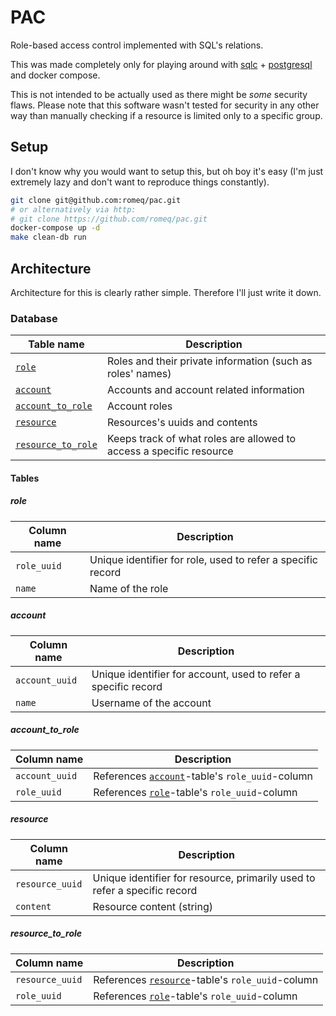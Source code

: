 # PAC

Role-based access control implemented with SQL's relations.

This was made completely only for playing around with [sqlc](https://sqlc.dev) + [postgresql](https://postgresql.org) and docker compose.

This is not intended to be actually used as there might be _some_ security flaws. Please note that this software wasn't tested for security in any other way than manually checking if a resource is limited only to a specific group.



## Setup

I don't know why you would want to setup this, but oh boy it's easy (I'm just extremely lazy and don't want to reproduce things constantly).

```sh
git clone git@github.com:romeq/pac.git
# or alternatively via http:
# git clone https://github.com/romeq/pac.git
docker-compose up -d
make clean-db run
```



## Architecture

Architecture for this is clearly rather simple. Therefore I'll just write it down.

### Database

| Table name                                    | Description                                                         |
| --------------------------------------------- | ------------------------------------------------------------------- |
| [`role`](#table-role)                         | Roles and their private information (such as roles' names)          |
| [`account`](#table-account)                   | Accounts and account related information                            |
| [`account_to_role`](#table-account-to-role)   | Account roles                                                       |
| [`resource`](#table-resource)                 | Resources's uuids and contents                                      |
| [`resource_to_role`](#table-resource-to-role) | Keeps track of what roles are allowed to access a specific resource |

#### Tables

##### <a id="table-role">role</a>

| Column name | Description                                                 |
| ----------- | ----------------------------------------------------------- |
| `role_uuid` | Unique identifier for role, used to refer a specific record |
| `name`      | Name of the role                                            |

##### <a id="table-account">account</a>

| Column name    | Description                                                  |
| -------------- | ------------------------------------------------------------ |
| `account_uuid` | Unique identifier for account, used to refer a specific record |
| `name`         | Username of the account                                      |

##### <a id="table-account-to-role">account_to_role</a>

| Column name    | Description                                                  |
| -------------- | ------------------------------------------------------------ |
| `account_uuid` | References [`account`](#table-account)-table's `role_uuid`-column |
| `role_uuid`    | References [`role`](#table-role)-table's `role_uuid`-column  |

##### <a id="table-resource">resource</a>

| Column name     | Description                                                  |
| --------------- | ------------------------------------------------------------ |
| `resource_uuid` | Unique identifier for resource, primarily used to refer a specific record |
| `content`       | Resource content (string)                                    |

##### <a id="table-resource-to-role">resource_to_role</a>

| Column name     | Description                                                  |
| --------------- | ------------------------------------------------------------ |
| `resource_uuid` | References [`resource`](#table-resource)-table's `role_uuid`-column |
| `role_uuid`     | References [`role`](#table-role)-table's `role_uuid`-column  |
